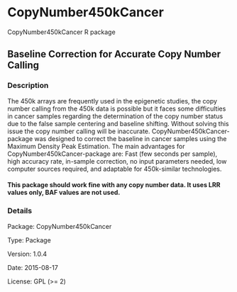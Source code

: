 # CopyNumber450kCancer
CopyNumber450kCancer R package

## Baseline Correction for Accurate Copy Number Calling
### Description
The 450k arrays are frequently used in the epigenetic studies, the copy number calling from the 450k data is possible but it faces some difficulties in cancer samples regarding the determination of the copy number status due to the false sample centering and baseline shifting. Without solving this issue the copy number calling will be inaccurate. CopyNumber450kCancer-package was designed to correct the baseline in cancer samples using the Maximum Density Peak Estimation.
The main advantages for CopyNumber450kCancer-package are: Fast (few seconds per sample), high accuracy rate, in-sample correction, no input parameters needed, low computer sources required, and adaptable for 450k-similar technologies.

#### This package should work fine with any copy number data. It uses LRR values only, BAF values are not used.

### Details
Package:	CopyNumber450kCancer

Type:	Package

Version:	1.0.4

Date:	2015-08-17

License:	GPL (>= 2)
